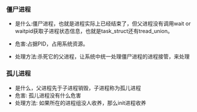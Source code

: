 
### 僵尸进程

- 是什么:僵尸进程，也就是进程实际上已经结束了，但父进程没有调用wait or 
  waitpid获取子进程状态信息，也就是task_struct还有tread_union。
  
- 危害:占据PID，占用系统资源。
  
- 处理方法:杀死它的父进程，让系统中统一处理僵尸进程的进程接管，来处理

### 孤儿进程
- 是什么，父进程先于子进程销毁，子进程称为孤儿进程
- 危害: 孤儿进程没有什么危害
- 处理方法: 如果所在的进程组没人收养，那么init进程收养

